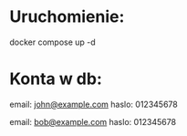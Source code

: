 # Uruchomienie:

docker compose up -d

# Konta w db:

email: john@example.com
haslo: 012345678

email: bob@example.com
haslo: 012345678
